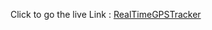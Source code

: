 Click to go the live Link : [RealTimeGPSTracker](https://aa287ad9-aba0-455c-b555-00bb21bd2679.e1-us-east-azure.choreoapps.dev/)
